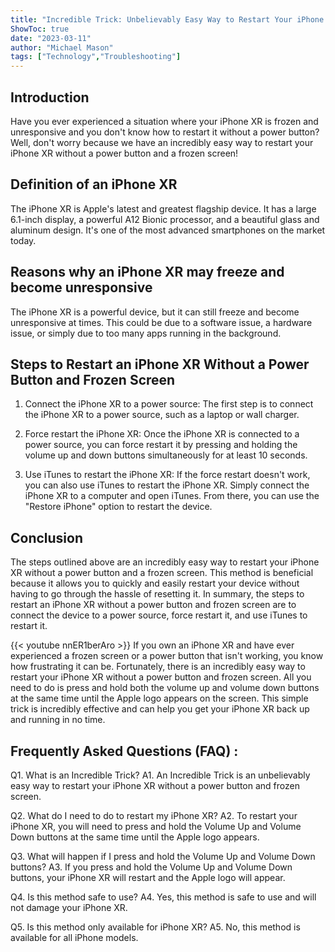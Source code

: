 ```yaml
---
title: "Incredible Trick: Unbelievably Easy Way to Restart Your iPhone XR Without a Power Button and Frozen Screen!"
ShowToc: true 
date: "2023-03-11"
author: "Michael Mason" 
tags: ["Technology","Troubleshooting"]
---
```

## Introduction

Have you ever experienced a situation where your iPhone XR is frozen and unresponsive and you don't know how to restart it without a power button? Well, don't worry because we have an incredibly easy way to restart your iPhone XR without a power button and a frozen screen!

## Definition of an iPhone XR

The iPhone XR is Apple's latest and greatest flagship device. It has a large 6.1-inch display, a powerful A12 Bionic processor, and a beautiful glass and aluminum design. It's one of the most advanced smartphones on the market today.

## Reasons why an iPhone XR may freeze and become unresponsive

The iPhone XR is a powerful device, but it can still freeze and become unresponsive at times. This could be due to a software issue, a hardware issue, or simply due to too many apps running in the background.

## Steps to Restart an iPhone XR Without a Power Button and Frozen Screen

1. Connect the iPhone XR to a power source: The first step is to connect the iPhone XR to a power source, such as a laptop or wall charger.

2. Force restart the iPhone XR: Once the iPhone XR is connected to a power source, you can force restart it by pressing and holding the volume up and down buttons simultaneously for at least 10 seconds.

3. Use iTunes to restart the iPhone XR: If the force restart doesn't work, you can also use iTunes to restart the iPhone XR. Simply connect the iPhone XR to a computer and open iTunes. From there, you can use the "Restore iPhone" option to restart the device.

## Conclusion

The steps outlined above are an incredibly easy way to restart your iPhone XR without a power button and a frozen screen. This method is beneficial because it allows you to quickly and easily restart your device without having to go through the hassle of resetting it. In summary, the steps to restart an iPhone XR without a power button and frozen screen are to connect the device to a power source, force restart it, and use iTunes to restart it.

{{< youtube nnER1berAro >}} 
If you own an iPhone XR and have ever experienced a frozen screen or a power button that isn't working, you know how frustrating it can be. Fortunately, there is an incredibly easy way to restart your iPhone XR without a power button and frozen screen. All you need to do is press and hold both the volume up and volume down buttons at the same time until the Apple logo appears on the screen. This simple trick is incredibly effective and can help you get your iPhone XR back up and running in no time.

## Frequently Asked Questions (FAQ) :
Q1. What is an Incredible Trick?
A1. An Incredible Trick is an unbelievably easy way to restart your iPhone XR without a power button and frozen screen.

Q2. What do I need to do to restart my iPhone XR?
A2. To restart your iPhone XR, you will need to press and hold the Volume Up and Volume Down buttons at the same time until the Apple logo appears.

Q3. What will happen if I press and hold the Volume Up and Volume Down buttons?
A3. If you press and hold the Volume Up and Volume Down buttons, your iPhone XR will restart and the Apple logo will appear.

Q4. Is this method safe to use?
A4. Yes, this method is safe to use and will not damage your iPhone XR.

Q5. Is this method only available for iPhone XR?
A5. No, this method is available for all iPhone models.


